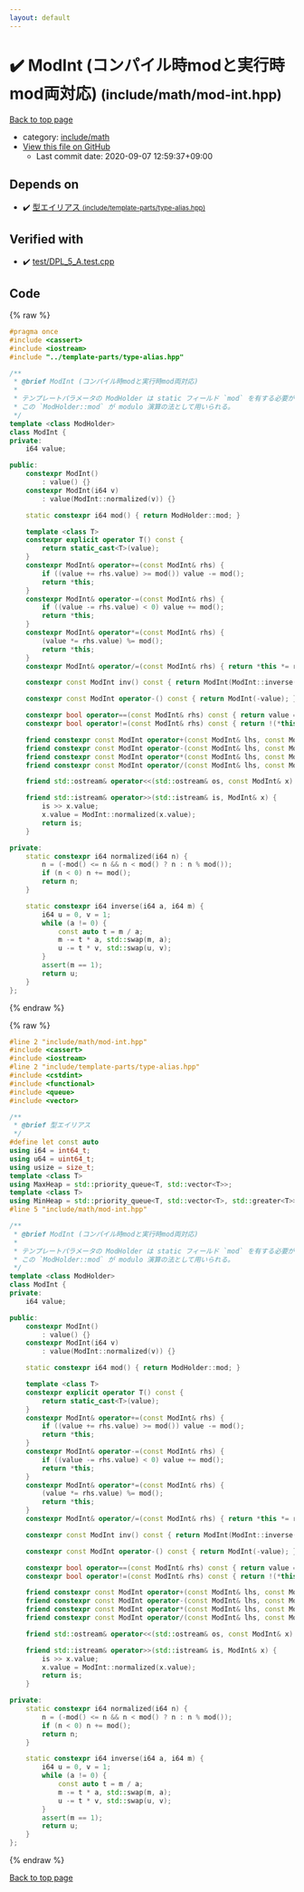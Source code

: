 ```yaml
---
layout: default
---
```


<!-- mathjax config similar to math.stackexchange -->
<script type="text/javascript" async
  src="https://cdnjs.cloudflare.com/ajax/libs/mathjax/2.7.5/MathJax.js?config=TeX-MML-AM_CHTML">
</script>
<script type="text/x-mathjax-config">
  MathJax.Hub.Config({
    TeX: { equationNumbers: { autoNumber: "AMS" }},
    tex2jax: {
      inlineMath: [ ['$','$'] ],
      processEscapes: true
    },
    "HTML-CSS": { matchFontHeight: false },
    displayAlign: "left",
    displayIndent: "2em"
  });
</script>

<script type="text/javascript" src="https://cdnjs.cloudflare.com/ajax/libs/jquery/3.4.1/jquery.min.js"></script>
<script src="https://cdn.jsdelivr.net/npm/jquery-balloon-js@1.1.2/jquery.balloon.min.js" integrity="sha256-ZEYs9VrgAeNuPvs15E39OsyOJaIkXEEt10fzxJ20+2I=" crossorigin="anonymous"></script>
<script type="text/javascript" src="../../../assets/js/copy-button.js"></script>
<link rel="stylesheet" href="../../../assets/css/copy-button.css" />


# :heavy_check_mark: ModInt (コンパイル時modと実行時mod両対応) <small>(include/math/mod-int.hpp)</small>

<a href="../../../index.html">Back to top page</a>

* category: <a href="../../../index.html#b9ef8917edb15b1d9148383038c25f58">include/math</a>
* <a href="{{ site.github.repository_url }}/blob/master/include/math/mod-int.hpp">View this file on GitHub</a>
    - Last commit date: 2020-09-07 12:59:37+09:00




## Depends on

* :heavy_check_mark: <a href="../template-parts/type-alias.hpp.html">型エイリアス <small>(include/template-parts/type-alias.hpp)</small></a>


## Verified with

* :heavy_check_mark: <a href="../../../verify/test/DPL_5_A.test.cpp.html">test/DPL_5_A.test.cpp</a>


## Code

<a id="unbundled"></a>
{% raw %}
```cpp
#pragma once
#include <cassert>
#include <iostream>
#include "../template-parts/type-alias.hpp"

/**
 * @brief ModInt (コンパイル時modと実行時mod両対応)
 *
 * テンプレートパラメータの ModHolder は static フィールド `mod` を有する必要がある。
 * この `ModHolder::mod` が modulo 演算の法として用いられる。
 */
template <class ModHolder>
class ModInt {
private:
    i64 value;

public:
    constexpr ModInt()
        : value() {}
    constexpr ModInt(i64 v)
        : value(ModInt::normalized(v)) {}

    static constexpr i64 mod() { return ModHolder::mod; }

    template <class T>
    constexpr explicit operator T() const {
        return static_cast<T>(value);
    }
    constexpr ModInt& operator+=(const ModInt& rhs) {
        if ((value += rhs.value) >= mod()) value -= mod();
        return *this;
    }
    constexpr ModInt& operator-=(const ModInt& rhs) {
        if ((value -= rhs.value) < 0) value += mod();
        return *this;
    }
    constexpr ModInt& operator*=(const ModInt& rhs) {
        (value *= rhs.value) %= mod();
        return *this;
    }
    constexpr ModInt& operator/=(const ModInt& rhs) { return *this *= rhs.inv(); }

    constexpr const ModInt inv() const { return ModInt(ModInt::inverse(value, mod())); }

    constexpr const ModInt operator-() const { return ModInt(-value); }

    constexpr bool operator==(const ModInt& rhs) const { return value == rhs.value; }
    constexpr bool operator!=(const ModInt& rhs) const { return !(*this == rhs); }

    friend constexpr const ModInt operator+(const ModInt& lhs, const ModInt& rhs) { return ModInt(lhs) += rhs; }
    friend constexpr const ModInt operator-(const ModInt& lhs, const ModInt& rhs) { return ModInt(lhs) -= rhs; }
    friend constexpr const ModInt operator*(const ModInt& lhs, const ModInt& rhs) { return ModInt(lhs) *= rhs; }
    friend constexpr const ModInt operator/(const ModInt& lhs, const ModInt& rhs) { return ModInt(lhs) /= rhs; }

    friend std::ostream& operator<<(std::ostream& os, const ModInt& x) { return os << x.value; }

    friend std::istream& operator>>(std::istream& is, ModInt& x) {
        is >> x.value;
        x.value = ModInt::normalized(x.value);
        return is;
    }

private:
    static constexpr i64 normalized(i64 n) {
        n = (-mod() <= n && n < mod() ? n : n % mod());
        if (n < 0) n += mod();
        return n;
    }

    static constexpr i64 inverse(i64 a, i64 m) {
        i64 u = 0, v = 1;
        while (a != 0) {
            const auto t = m / a;
            m -= t * a, std::swap(m, a);
            u -= t * v, std::swap(u, v);
        }
        assert(m == 1);
        return u;
    }
};
```
{% endraw %}

<a id="bundled"></a>
{% raw %}
```cpp
#line 2 "include/math/mod-int.hpp"
#include <cassert>
#include <iostream>
#line 2 "include/template-parts/type-alias.hpp"
#include <cstdint>
#include <functional>
#include <queue>
#include <vector>

/**
 * @brief 型エイリアス
 */
#define let const auto
using i64 = int64_t;
using u64 = uint64_t;
using usize = size_t;
template <class T>
using MaxHeap = std::priority_queue<T, std::vector<T>>;
template <class T>
using MinHeap = std::priority_queue<T, std::vector<T>, std::greater<T>>;
#line 5 "include/math/mod-int.hpp"

/**
 * @brief ModInt (コンパイル時modと実行時mod両対応)
 *
 * テンプレートパラメータの ModHolder は static フィールド `mod` を有する必要がある。
 * この `ModHolder::mod` が modulo 演算の法として用いられる。
 */
template <class ModHolder>
class ModInt {
private:
    i64 value;

public:
    constexpr ModInt()
        : value() {}
    constexpr ModInt(i64 v)
        : value(ModInt::normalized(v)) {}

    static constexpr i64 mod() { return ModHolder::mod; }

    template <class T>
    constexpr explicit operator T() const {
        return static_cast<T>(value);
    }
    constexpr ModInt& operator+=(const ModInt& rhs) {
        if ((value += rhs.value) >= mod()) value -= mod();
        return *this;
    }
    constexpr ModInt& operator-=(const ModInt& rhs) {
        if ((value -= rhs.value) < 0) value += mod();
        return *this;
    }
    constexpr ModInt& operator*=(const ModInt& rhs) {
        (value *= rhs.value) %= mod();
        return *this;
    }
    constexpr ModInt& operator/=(const ModInt& rhs) { return *this *= rhs.inv(); }

    constexpr const ModInt inv() const { return ModInt(ModInt::inverse(value, mod())); }

    constexpr const ModInt operator-() const { return ModInt(-value); }

    constexpr bool operator==(const ModInt& rhs) const { return value == rhs.value; }
    constexpr bool operator!=(const ModInt& rhs) const { return !(*this == rhs); }

    friend constexpr const ModInt operator+(const ModInt& lhs, const ModInt& rhs) { return ModInt(lhs) += rhs; }
    friend constexpr const ModInt operator-(const ModInt& lhs, const ModInt& rhs) { return ModInt(lhs) -= rhs; }
    friend constexpr const ModInt operator*(const ModInt& lhs, const ModInt& rhs) { return ModInt(lhs) *= rhs; }
    friend constexpr const ModInt operator/(const ModInt& lhs, const ModInt& rhs) { return ModInt(lhs) /= rhs; }

    friend std::ostream& operator<<(std::ostream& os, const ModInt& x) { return os << x.value; }

    friend std::istream& operator>>(std::istream& is, ModInt& x) {
        is >> x.value;
        x.value = ModInt::normalized(x.value);
        return is;
    }

private:
    static constexpr i64 normalized(i64 n) {
        n = (-mod() <= n && n < mod() ? n : n % mod());
        if (n < 0) n += mod();
        return n;
    }

    static constexpr i64 inverse(i64 a, i64 m) {
        i64 u = 0, v = 1;
        while (a != 0) {
            const auto t = m / a;
            m -= t * a, std::swap(m, a);
            u -= t * v, std::swap(u, v);
        }
        assert(m == 1);
        return u;
    }
};

```
{% endraw %}

<a href="../../../index.html">Back to top page</a>

